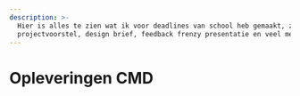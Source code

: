 ```yaml
---
description: >-
  Hier is alles te zien wat ik voor deadlines van school heb gemaakt, zoals: een
  projectvoorstel, design brief, feedback frenzy presentatie en veel meer.
---
```


# Opleveringen CMD

